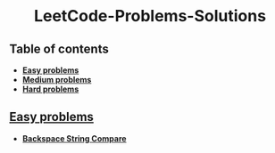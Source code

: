 <div align="center">
  <br>
  <h1>LeetCode-Problems-Solutions</h1>
</div>


## Table of contents

- [**Easy problems**](#easy-problems)
- [**Medium problems**](#medium-problems)
- [**Hard problems**](#hard-problems)



## [**Easy problems**](/Easy)

- [**Backspace String Compare**](./Easy/Backspace%20String%20Compare)

